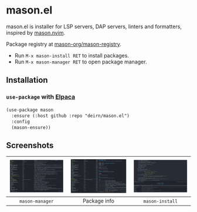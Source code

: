 # mason.el

mason.el is installer for LSP servers, DAP servers, linters and formatters,
inspired by [mason.nvim](https://github.com/mason-org/mason.nvim).

Package registry at [mason-org/mason-registry](https://github.com/mason-org/mason-registry).

- Run `M-x mason-install RET` to install packages.
- Run `M-x mason-manager RET` to open package manager.

## Installation
### `use-package` with [Elpaca](https://github.com/progfolio/elpaca)
``` emacs-lisp
(use-package mason
  :ensure (:host github :repo "deirn/mason.el")
  :config
  (mason-ensure))
```

## Screenshots
| ![Mason manager](docs/Screenshot-1.png) | ![Package info](docs/Screenshot-2.png) | ![M-x mason-install](docs/Screenshot-3.png) |
|:---------------------------------------:|:--------------------------------------:|:-------------------------------------------:|
| `mason-manager`                         | Package info                           | `mason-install`                             |
